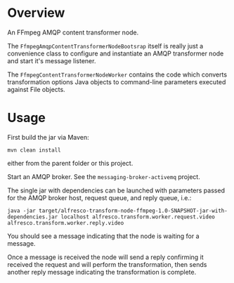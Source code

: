 
Overview
========

An FFmpeg AMQP content transformer node.

The `FfmpegAmqpContentTransformerNodeBootsrap` itself is really just a convenience class
to configure and instantiate an AMQP transformer node and start it's message listener.

The `FfmpegContentTransformerNodeWorker` contains the code which converts transformation
options Java objects to command-line parameters executed against File objects.

Usage
=====

First build the jar via Maven:

    mvn clean install

either from the parent folder or this project.

Start an AMQP broker.  See the `messaging-broker-activemq` project.

The single jar with dependencies can be launched with parameters passed for the 
AMQP broker host, request queue, and reply queue, i.e.:

    java -jar target/alfresco-transform-node-ffmpeg-1.0-SNAPSHOT-jar-with-dependencies.jar localhost alfresco.transform.worker.request.video alfresco.transform.worker.reply.video

You should see a message indicating that the node is waiting for a message.

Once a message is received the node will send a reply confirming it received the
request and will perform the transformation, then sends another reply message indicating
the transformation is complete.